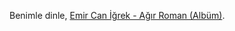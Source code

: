 Benimle dinle, [Emir Can İğrek - Ağır Roman (Albüm)](https://www.youtube.com/playlist?list=PLdbS08bdsfwjK6n_S_GVT2QllknA-m3PR).